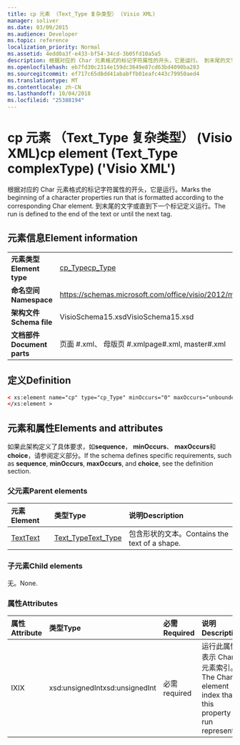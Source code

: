```yaml
---
title: cp 元素 （Text_Type 复杂类型） (Visio XML)
manager: soliver
ms.date: 03/09/2015
ms.audience: Developer
ms.topic: reference
localization_priority: Normal
ms.assetid: 4edd0a3f-e433-bf54-34cd-3b05fd10a5a5
description: 根据对应的 Char 元素格式的标记字符属性的开头，它是运行。 到末尾的文字或直到下一个标记定义运行。
ms.openlocfilehash: eb7fd30c2314e159dc3649e87cd63bd4090ba283
ms.sourcegitcommit: ef717c65d8dd41ababffb01eafc443c79950aed4
ms.translationtype: MT
ms.contentlocale: zh-CN
ms.lasthandoff: 10/04/2018
ms.locfileid: "25388194"
---
```

# <a name="cp-element-texttype-complextype-visio-xml"></a><span data-ttu-id="0822b-104">cp 元素 （Text_Type 复杂类型） (Visio XML)</span><span class="sxs-lookup"><span data-stu-id="0822b-104">cp element (Text_Type complexType) ('Visio XML')</span></span>

<span data-ttu-id="0822b-105">根据对应的 Char 元素格式的标记字符属性的开头，它是运行。</span><span class="sxs-lookup"><span data-stu-id="0822b-105">Marks the beginning of a character properties run that is formatted according to the corresponding Char element.</span></span> <span data-ttu-id="0822b-106">到末尾的文字或直到下一个标记定义运行。</span><span class="sxs-lookup"><span data-stu-id="0822b-106">The run is defined to the end of the text or until the next tag.</span></span>
  
## <a name="element-information"></a><span data-ttu-id="0822b-107">元素信息</span><span class="sxs-lookup"><span data-stu-id="0822b-107">Element information</span></span>

|||
|:-----|:-----|
|<span data-ttu-id="0822b-108">**元素类型**</span><span class="sxs-lookup"><span data-stu-id="0822b-108">**Element type**</span></span> <br/> |[<span data-ttu-id="0822b-109">cp_Type</span><span class="sxs-lookup"><span data-stu-id="0822b-109">cp_Type</span></span>](cp_type-complextypevisio-xml.md) <br/> |
|<span data-ttu-id="0822b-110">**命名空间**</span><span class="sxs-lookup"><span data-stu-id="0822b-110">**Namespace**</span></span> <br/> |https://schemas.microsoft.com/office/visio/2012/main  <br/> |
|<span data-ttu-id="0822b-111">**架构文件**</span><span class="sxs-lookup"><span data-stu-id="0822b-111">**Schema file**</span></span> <br/> |<span data-ttu-id="0822b-112">VisioSchema15.xsd</span><span class="sxs-lookup"><span data-stu-id="0822b-112">VisioSchema15.xsd</span></span>  <br/> |
|<span data-ttu-id="0822b-113">**文档部件**</span><span class="sxs-lookup"><span data-stu-id="0822b-113">**Document parts**</span></span> <br/> |<span data-ttu-id="0822b-114">页面 #.xml、 母版页 #.xml</span><span class="sxs-lookup"><span data-stu-id="0822b-114">page#.xml, master#.xml</span></span>  <br/> |
   
## <a name="definition"></a><span data-ttu-id="0822b-115">定义</span><span class="sxs-lookup"><span data-stu-id="0822b-115">Definition</span></span>

```XML
< xs:element name="cp" type="cp_Type" minOccurs="0" maxOccurs="unbounded" >
</xs:element >
```

## <a name="elements-and-attributes"></a><span data-ttu-id="0822b-116">元素和属性</span><span class="sxs-lookup"><span data-stu-id="0822b-116">Elements and attributes</span></span>

<span data-ttu-id="0822b-117">如果此架构定义了具体要求，如**sequence**， **minOccurs**、 **maxOccurs**和**choice**，请参阅定义部分。</span><span class="sxs-lookup"><span data-stu-id="0822b-117">If the schema defines specific requirements, such as **sequence**, **minOccurs**, **maxOccurs**, and **choice**, see the definition section.</span></span> 
  
### <a name="parent-elements"></a><span data-ttu-id="0822b-118">父元素</span><span class="sxs-lookup"><span data-stu-id="0822b-118">Parent elements</span></span>

|<span data-ttu-id="0822b-119">**元素**</span><span class="sxs-lookup"><span data-stu-id="0822b-119">**Element**</span></span>|<span data-ttu-id="0822b-120">**类型**</span><span class="sxs-lookup"><span data-stu-id="0822b-120">**Type**</span></span>|<span data-ttu-id="0822b-121">**说明**</span><span class="sxs-lookup"><span data-stu-id="0822b-121">**Description**</span></span>|
|:-----|:-----|:-----|
|[<span data-ttu-id="0822b-122">Text</span><span class="sxs-lookup"><span data-stu-id="0822b-122">Text</span></span>](text-element-shapesheet_type-complextypevisio-xml.md) <br/> |[<span data-ttu-id="0822b-123">Text_Type</span><span class="sxs-lookup"><span data-stu-id="0822b-123">Text_Type</span></span>](text_type-complextypevisio-xml.md) <br/> |<span data-ttu-id="0822b-124">包含形状的文本。</span><span class="sxs-lookup"><span data-stu-id="0822b-124">Contains the text of a shape.</span></span>  <br/> |
   
### <a name="child-elements"></a><span data-ttu-id="0822b-125">子元素</span><span class="sxs-lookup"><span data-stu-id="0822b-125">Child elements</span></span>

<span data-ttu-id="0822b-126">无。</span><span class="sxs-lookup"><span data-stu-id="0822b-126">None.</span></span>
  
### <a name="attributes"></a><span data-ttu-id="0822b-127">属性</span><span class="sxs-lookup"><span data-stu-id="0822b-127">Attributes</span></span>

|<span data-ttu-id="0822b-128">**属性**</span><span class="sxs-lookup"><span data-stu-id="0822b-128">**Attribute**</span></span>|<span data-ttu-id="0822b-129">**类型**</span><span class="sxs-lookup"><span data-stu-id="0822b-129">**Type**</span></span>|<span data-ttu-id="0822b-130">**必需**</span><span class="sxs-lookup"><span data-stu-id="0822b-130">**Required**</span></span>|<span data-ttu-id="0822b-131">**说明**</span><span class="sxs-lookup"><span data-stu-id="0822b-131">**Description**</span></span>|<span data-ttu-id="0822b-132">**可能的值**</span><span class="sxs-lookup"><span data-stu-id="0822b-132">**Possible values**</span></span>|
|:-----|:-----|:-----|:-----|:-----|
|<span data-ttu-id="0822b-133">IX</span><span class="sxs-lookup"><span data-stu-id="0822b-133">IX</span></span>  <br/> |<span data-ttu-id="0822b-134">xsd:unsignedInt</span><span class="sxs-lookup"><span data-stu-id="0822b-134">xsd:unsignedInt</span></span>  <br/> |<span data-ttu-id="0822b-135">必需</span><span class="sxs-lookup"><span data-stu-id="0822b-135">required</span></span>  <br/> |<span data-ttu-id="0822b-136">运行此属性表示 Char 元素索引。</span><span class="sxs-lookup"><span data-stu-id="0822b-136">The Char element index that this property run represents.</span></span>  <br/> |<span data-ttu-id="0822b-137">Xsd:unsignedInt 类型的值。</span><span class="sxs-lookup"><span data-stu-id="0822b-137">Values of the xsd:unsignedInt type.</span></span>  <br/> |
   

